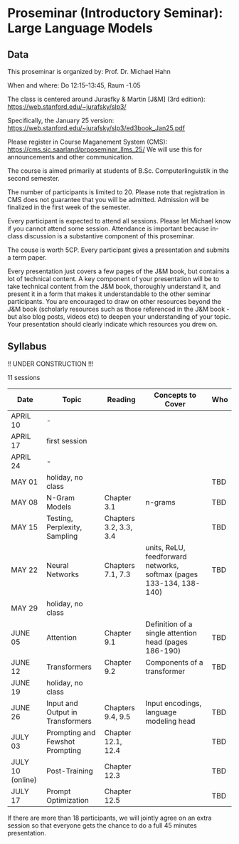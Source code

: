 # Proseminar (Introductory Seminar): Large Language Models



## Data

This proseminar is organized by: Prof. Dr. Michael Hahn

When and where: Do 12:15–13:45, Raum -1.05

The class is centered around Jurasfky & Martin [J&M] (3rd edition): https://web.stanford.edu/~jurafsky/slp3/

Specifically, the January 25 version: https://web.stanford.edu/~jurafsky/slp3/ed3book_Jan25.pdf

Please register in Course Maganement System (CMS): https://cms.sic.saarland/prposeminar_llms_25/
We will use this for announcements and other communication.

The course is aimed primarily at students of B.Sc. Computerlinguistik in the second semester.

The number of participants is limited to 20. Please note that registration in CMS does not guarantee that you will be admitted. Admission will be finalized in the first week of the semester.

Every participant is expected to attend all sessions. Please let Michael know if you cannot attend some session. Attendance is important because in-class discussion is a substantive component of this proseminar.

The couse is worth 5CP. Every participant gives a presentation and submits a term paper.

Every presentation just covers a few pages of the J&M book, but contains a lot of technical content. A key component of your presentation will be to take technical content from the J&M book, thoroughly understand it, and present it in a form that makes it understandable to the other seminar participants. You are encouraged to draw on other resources beyond the J&M book (scholarly resources such as those referenced in the J&M book - but also blog posts, videos etc) to deepen your understanding of your topic. Your presentation should clearly indicate which resources you drew on.

## Syllabus

!! UNDER CONSTRUCTION !!!



11 sessions

| Date      | Topic          | Reading | Concepts to Cover     |  Who |
|-----------|--------------------|-----|-----|------|
| APRIL 10  | -                   |   |   |  |
| APRIL 17  | first session                   |   |   |  |
| APRIL 24  | -                   |   |   |    |
| MAY 01    | holiday, no class  |   |   |  TBD  |
| MAY 08    | N-Gram Models      | Chapter 3.1   | n-grams   |  TBD  |
| MAY 15    | Testing, Perplexity, Sampling    | Chapters 3.2, 3.3, 3.4   |   |  TBD  |
| MAY 22    | Neural Networks                   | Chapters 7.1, 7.3   | units, ReLU, feedforward networks, softmax (pages 133-134, 138-140) |  TBD  |
| MAY 29    | holiday, no class  |   |   |  |
| JUNE 05   | Attention                   | Chapter 9.1   | Definition of a single attention head (pages 186-190)  |  TBD  |
| JUNE 12   | Transformers                   | Chapter 9.2   |  Components of a transformer |  TBD  |
| JUNE 19   | holiday, no class  |   |   |  |
| JUNE 26   | Input and Output  in Transformers                   | Chapters 9.4, 9.5  | Input encodings, language modeling head  |  TBD  |
| JULY 03   |   Prompting and Fewshot Prompting                | Chapter 12.1, 12.4  |   |  TBD  |
| JULY 10 (online)   |    Post-Training                | Chapter 12.3  |   |  TBD  |
| JULY 17   |    Prompt Optimization                | Chapter 12.5  |   |  TBD |

If there are more than 18 participants, we will jointly agree on an extra session so that everyone gets the chance to do a full 45 minutes presentation.

